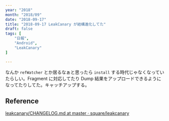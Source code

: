 ```yaml
---
year: "2018"
month: "2018/09"
date: "2018-09-17"
title: "2018-09-17 LeakCanary が結構進化してた"
draft: false
tags: [
    "日報",
    "Android",
    "LeakCanary"
]

---
```


なんか `refWatcher` とか居るなぁと思ったら `install` する時代じゃなくなっていたらしい。Fragment に対応してたり Dump 結果をアップロードできるようになってたりしてた。キャッチアップする。

## Reference

[leakcanary/CHANGELOG.md at master · square/leakcanary](https://github.com/square/leakcanary/blob/master/CHANGELOG.md#version-161-2018-06-21)
